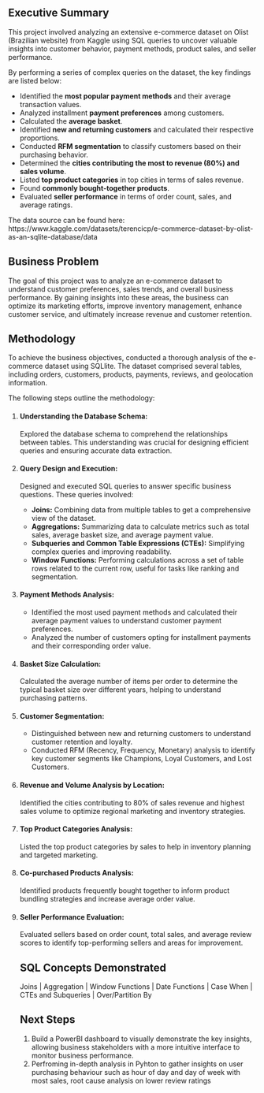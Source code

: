 <h2><b>Executive Summary</b></h2>
<p>
  This project involved analyzing an extensive e-commerce dataset on Olist (Brazilian website) from Kaggle using SQL queries to uncover valuable insights into customer behavior, payment methods, product sales, and seller performance. 
</p>

By performing a series of complex queries on the dataset, the key findings are listed below:
<ul>
  <li>Identified the <b>most popular payment methods</b> and their average transaction values. </li>
  <li>Analyzed installment <b>payment preferences</b> among customers.</li>
  <li>Calculated the <b>average basket</b>.</li>
  <li>Identified <b>new and returning customers</b> and calculated their respective proportions.</li>
  <li>Conducted <b>RFM segmentation</b> to classify customers based on their purchasing behavior.</li>
  <li>Determined the <b>cities contributing the most to revenue (80%) and sales volume</b>.</li>
  <li>Listed <b>top product categories</b> in top cities in terms of sales revenue.</li>
  <li>Found <b>commonly bought-together products</b>.</li>
  <li>Evaluated <b>seller performance</b> in terms of order count, sales, and average ratings.</li>
</ul>
<p>The data source can be found here: https://www.kaggle.com/datasets/terencicp/e-commerce-dataset-by-olist-as-an-sqlite-database/data</p>  

<h2><b>Business Problem</b></h2>
<p>The goal of this project was to analyze an e-commerce dataset to understand customer preferences, sales trends, and overall business performance. 
By gaining insights into these areas, the business can optimize its marketing efforts, improve inventory management, enhance customer service, and ultimately increase revenue and customer retention.</p>

<h2><b>Methodology</b></h2>
<p>To achieve the business objectives, conducted a thorough analysis of the e-commerce dataset using SQLlite. The dataset comprised several tables, including orders, customers, products, payments, reviews, and geolocation information. </p>
<p>The following steps outline the methodology:</p>
<ol>
  <li><h4>Understanding the Database Schema:</h4></li>
Explored the database schema to comprehend the relationships between tables. This understanding was crucial for designing efficient queries and ensuring accurate data extraction.

  <li><h4>Query Design and Execution:</h4></li>
Designed and executed SQL queries to answer specific business questions. These queries involved:
<p>
  <ul>
      <li><b>Joins:</b> Combining data from multiple tables to get a comprehensive view of the dataset.</li>
      <li><b>Aggregations:</b> Summarizing data to calculate metrics such as total sales, average basket size, and average payment value.</li>
      <li><b>Subqueries and Common Table Expressions (CTEs):</b> Simplifying complex queries and improving readability.</li>
      <li><b>Window Functions:</b> Performing calculations across a set of table rows related to the current row, useful for tasks like ranking and segmentation.</li>
    </ul>
</p>
    
  <li><h4>Payment Methods Analysis:</h4></li>
    <ul>
      <li>Identified the most used payment methods and calculated their average payment values to understand customer payment preferences.</li>
      <li>Analyzed the number of customers opting for installment payments and their corresponding order value.</li>
    </ul>

  <li><h4>Basket Size Calculation:</h4></li>
Calculated the average number of items per order to determine the typical basket size over different years, helping to understand purchasing patterns.

  <li><h4>Customer Segmentation:</h4></li>
    <ul>
      <li>Distinguished between new and returning customers to understand customer retention and loyalty.</li>
      <li>Conducted RFM (Recency, Frequency, Monetary) analysis to identify key customer segments like Champions, Loyal Customers, and Lost Customers.</li>
    </ul>

  <li><h4>Revenue and Volume Analysis by Location:</h4></li>
Identified the cities contributing to 80% of sales revenue and highest sales volume to optimize regional marketing and inventory strategies.

  <li><h4>Top Product Categories Analysis:</h4></li>
Listed the top product categories by sales to help in inventory planning and targeted marketing.

  <li><h4>Co-purchased Products Analysis:</h4></li>
Identified products frequently bought together to inform product bundling strategies and increase average order value.

  <li><h4>Seller Performance Evaluation:</h4></li>
Evaluated sellers based on order count, total sales, and average review scores to identify top-performing sellers and areas for improvement.

<h2><b>SQL Concepts Demonstrated</b></h2>
Joins | Aggregation | Window Functions | Date Functions | Case When | CTEs and Subqueries | Over/Partition By

<h2><b>Next Steps</b></h2>
<ol>
  <li>Build a PowerBI dashboard to visually demonstrate the key insights, allowing business stakeholders with a more intuitive interface to monitor business performance.</li>
  <li>Perfroming in-depth analysis in Pyhton to gather insights on user purchasing behaviour such as hour of day and day of week with most sales, root cause analysis on lower review ratings</li>
</ol>
